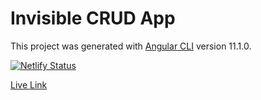 # Invisible CRUD App

This project was generated with [Angular CLI](https://github.com/angular/angular-cli) version 11.1.0.

[![Netlify Status](https://api.netlify.com/api/v1/badges/993af0f7-0664-4d10-9b18-acb952c7fa4d/deploy-status)](https://app.netlify.com/sites/invisible-crud/deploys)

[Live Link](https://invisible-crud.netlify.app)

<!-- ## Development server

Run `ng serve` for a dev server. Navigate to `http://localhost:4200/`. The app will automatically reload if you change any of the source files.

## Code scaffolding

Run `ng generate component component-name` to generate a new component. You can also use `ng generate directive|pipe|service|class|guard|interface|enum|module`.

## Build

Run `ng build` to build the project. The build artifacts will be stored in the `dist/` directory. Use the `--prod` flag for a production build.

## Running unit tests

Run `ng test` to execute the unit tests via [Karma](https://karma-runner.github.io).

## Running end-to-end tests

Run `ng e2e` to execute the end-to-end tests via [Protractor](http://www.protractortest.org/).

## Further help

To get more help on the Angular CLI use `ng help` or go check out the [Angular CLI Overview and Command Reference](https://angular.io/cli) page. -->
